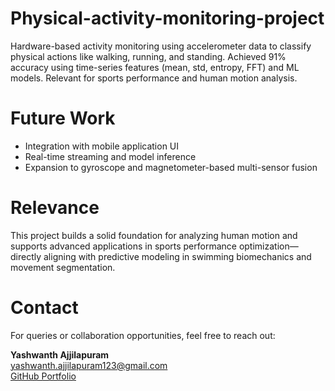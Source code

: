 # Physical-activity-monitoring-project
Hardware-based activity monitoring using accelerometer data to classify physical actions like walking, running, and standing. Achieved 91% accuracy using time-series features (mean, std, entropy, FFT) and ML models. Relevant for sports performance and human motion analysis.

# Future Work

- Integration with mobile application UI
- Real-time streaming and model inference
- Expansion to gyroscope and magnetometer-based multi-sensor fusion

# Relevance

This project builds a solid foundation for analyzing human motion and supports advanced applications in sports performance optimization—directly aligning with predictive modeling in swimming biomechanics and movement segmentation.

# Contact

For queries or collaboration opportunities, feel free to reach out:

**Yashwanth Ajjilapuram**  
yashwanth.ajjilapuram123@gmail.com  
[GitHub Portfolio](https://yashwanthajjilapuram123.github.io/portfolio/)
